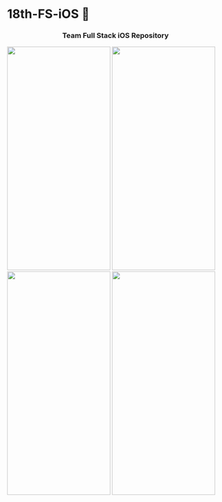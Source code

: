 # 18th-FS-iOS :apple:

<h3 align="center"> Team  Full Stack iOS Repository</h3>

<img src="https://user-images.githubusercontent.com/41604678/147725421-89384a16-d810-47f3-a816-949a68853f7e.jpg" width="240" height="520">  <img src="https://user-images.githubusercontent.com/41604678/147725918-2667f5c9-1356-4eed-95a5-203acbd16468.png" width="240" height="520">  
<img src="https://user-images.githubusercontent.com/41604678/147725479-11c9747b-be31-41c4-accb-dc783c3a2730.png" width="240" height="520">  <img src="https://user-images.githubusercontent.com/41604678/147725484-4604c3c6-92e7-4393-acba-f2d1a3f6a510.png" width="240" height="520">  

